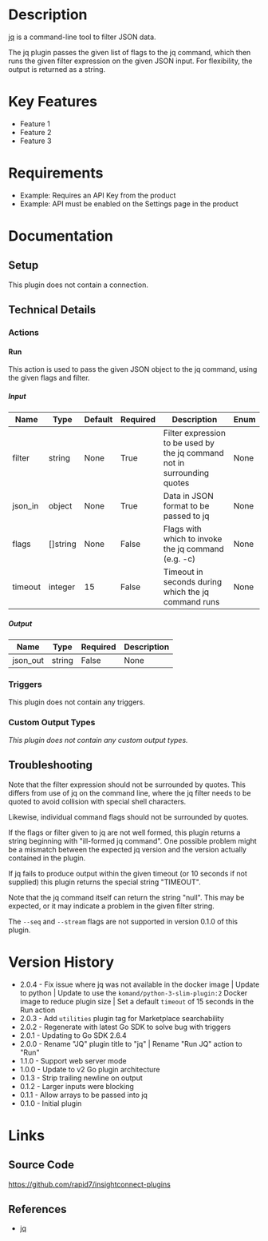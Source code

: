 # Description

[jq](https://stedolan.github.io/jq/) is a command-line tool to filter JSON data.

The jq plugin passes the given list of flags to the jq command, which then runs
the given filter expression on the given JSON input. For flexibility, the output is
returned as a string.

# Key Features

* Feature 1
* Feature 2
* Feature 3

# Requirements

* Example: Requires an API Key from the product
* Example: API must be enabled on the Settings page in the product

# Documentation

## Setup

This plugin does not contain a connection.

## Technical Details

### Actions

#### Run

This action is used to pass the given JSON object to the jq command, using the given flags and filter.

##### Input

|Name|Type|Default|Required|Description|Enum|
|----|----|-------|--------|-----------|----|
|filter|string|None|True|Filter expression to be used by the jq command not in surrounding quotes|None|
|json_in|object|None|True|Data in JSON format to be passed to jq|None|
|flags|[]string|None|False|Flags with which to invoke the jq command (e.g. -c)|None|
|timeout|integer|15|False|Timeout in seconds during which the jq command runs|None|

##### Output

|Name|Type|Required|Description|
|----|----|--------|-----------|
|json_out|string|False|None|

### Triggers

This plugin does not contain any triggers.

### Custom Output Types

_This plugin does not contain any custom output types._

## Troubleshooting

Note that the filter expression should not be surrounded by quotes.
This differs from use of jq on the command line, where the jq filter
needs to be quoted to avoid collision with special shell characters.

Likewise, individual command flags should not be surrounded by
quotes.

If the flags or filter given to jq are not well formed, this plugin
returns a string beginning with "ill-formed jq command".  One
possible problem might be a mismatch between the expected jq version
and the version actually contained in the plugin.

If jq fails to produce output within the given timeout (or 10
seconds if not supplied) this plugin returns the special string
"TIMEOUT".

Note that the jq command itself can return the string "null".  This
may be expected, or it may indicate a problem in the given filter
string.

The `--seq` and `--stream` flags are not supported in version 0.1.0 of this plugin.

# Version History

* 2.0.4 - Fix issue where jq was not available in the docker image | Update to python | Update to use the `komand/python-3-slim-plugin:2` Docker image to reduce plugin size | Set a default `timeout` of 15 seconds in the Run action
* 2.0.3 - Add `utilities` plugin tag for Marketplace searchability
* 2.0.2 - Regenerate with latest Go SDK to solve bug with triggers
* 2.0.1 - Updating to Go SDK 2.6.4
* 2.0.0 - Rename "JQ" plugin title to "jq" | Rename "Run JQ" action to "Run"
* 1.1.0 - Support web server mode
* 1.0.0 - Update to v2 Go plugin architecture
* 0.1.3 - Strip trailing newline on output
* 0.1.2 - Larger inputs were blocking
* 0.1.1 - Allow arrays to be passed into jq
* 0.1.0 - Initial plugin

# Links

## Source Code

https://github.com/rapid7/insightconnect-plugins

## References

* [jq](https://stedolan.github.io/jq/)


